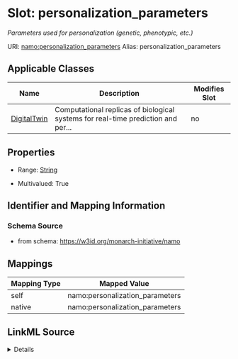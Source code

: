 

# Slot: personalization_parameters 


_Parameters used for personalization (genetic, phenotypic, etc.)_





URI: [namo:personalization_parameters](https://w3id.org/monarch-initiative/namo/personalization_parameters)
Alias: personalization_parameters

<!-- no inheritance hierarchy -->





## Applicable Classes

| Name | Description | Modifies Slot |
| --- | --- | --- |
| [DigitalTwin](DigitalTwin.md) | Computational replicas of biological systems for real-time prediction and per... |  no  |






## Properties

* Range: [String](String.md)

* Multivalued: True




## Identifier and Mapping Information






### Schema Source


* from schema: https://w3id.org/monarch-initiative/namo




## Mappings

| Mapping Type | Mapped Value |
| ---  | ---  |
| self | namo:personalization_parameters |
| native | namo:personalization_parameters |




## LinkML Source

<details>
```yaml
name: personalization_parameters
description: Parameters used for personalization (genetic, phenotypic, etc.)
from_schema: https://w3id.org/monarch-initiative/namo
rank: 1000
alias: personalization_parameters
owner: DigitalTwin
domain_of:
- DigitalTwin
range: string
multivalued: true

```
</details>